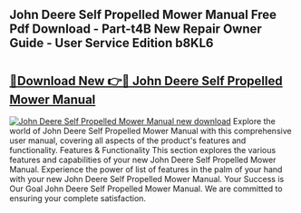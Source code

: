 ## John Deere Self Propelled Mower Manual Free Pdf Download - Part-t4B New Repair Owner Guide - User Service Edition b8KL6

# <h2><a href="http://bc95126.oget.top/?id=John+Deere+Self+Propelled+Mower+Manual">🔗Download New 👉🔴 John Deere Self Propelled Mower Manual</a></h2>

[![John Deere Self Propelled Mower Manual new download](https://i.imgur.com/5g1atiW.png)](http://bc95126.oget.top/?id=John+Deere+Self+Propelled+Mower+Manual)
Explore the world of John Deere Self Propelled Mower Manual with this comprehensive user manual, covering all aspects of the product's features and functionality. Features & Functionality This section explores the various features and capabilities of your new John Deere Self Propelled Mower Manual. Experience the power of list of features in the palm of your hand with your new John Deere Self Propelled Mower Manual. Your Success is Our Goal John Deere Self Propelled Mower Manual. We are committed to ensuring your complete satisfaction.
